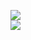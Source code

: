 [![](https://img.shields.io/badge/Made%20With-Github%20Spray-lightgrey.svg?style=for-the-badge&logo=github)](https://github.com/Annihil/github-spray#25253)  
[![](https://i.imgur.com/2DrTn0Z.gif)](https://github.com/Annihil/github-spray)